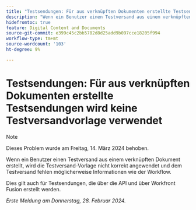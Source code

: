 ```yaml
---
title: "Testsendungen: Für aus verknüpften Dokumenten erstellte Testsendungen wird keine Testversandvorlage verwendet."
description: "Wenn ein Benutzer einen Testversand aus einem verknüpften Dokument erstellt, wird die Testversandvorlage nicht korrekt angewendet und dem Testversand fehlen möglicherweise Informationen wie der Workflow."
hidefromtoc: true
feature: Digital Content and Documents
source-git-commit: e399c45c2bb5782d8d25add9b097cce18205f994
workflow-type: tm+mt
source-wordcount: '103'
ht-degree: 9%

---
```



# Testsendungen: Für aus verknüpften Dokumenten erstellte Testsendungen wird keine Testversandvorlage verwendet

<!--On WF, WFF, WFP TOCs-->

>[!NOTE]
>
>Dieses Problem wurde am Freitag, 14. März 2024 behoben.

Wenn ein Benutzer einen Testversand aus einem verknüpften Dokument erstellt, wird die Testversand-Vorlage nicht korrekt angewendet und dem Testversand fehlen möglicherweise Informationen wie der Workflow.

Dies gilt auch für Testsendungen, die über die API und über Workfront Fusion erstellt werden.

_Erste Meldung am Donnerstag, 28. Februar 2024._
